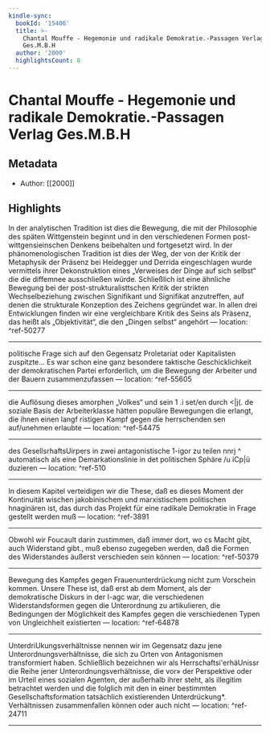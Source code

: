 ```yaml
---
kindle-sync:
  bookId: '15406'
  title: >-
    Chantal Mouffe - Hegemonie und radikale Demokratie.-Passagen Verlag
    Ges.M.B.H
  author: '2000'
  highlightsCount: 8
---
```

# Chantal Mouffe - Hegemonie und radikale Demokratie.-Passagen Verlag Ges.M.B.H
## Metadata
* Author: [[2000]]

## Highlights
ln der analytischen Tradition ist dies die Bewegung, die mit der Philosophie des späten Wittgenstein beginnt und in den verschiedenen Formen post-wittgensieinschen Denkens beibehalten und fortgesetzt wird. In der phänomenologischen Tradition ist dies der Weg, der von der Kritik der Metaphysik der Präsenz bei Heidegger und Derrida eingeschlagen wurde vermittels ihrer Dekonstruktion eines „Verweises der Dinge auf sich selbst“ die die diffemnee ausschließen würde. Schließlich ist eine ähnliche Bewegung bei der post-strukturalisttschen Kritik der strikten Wechselbeziehung zwischen Signifikant und Signifikat anzutreffen, auf denen die strukturale Konzeption des Zeichens gegründet war. In allen drei Entwicklungen finden wir eine vergleichbare Kritik des Seins als Präsenz, das heißt als „Objektivität“, die den „Dingen selbst“ angehört — location: []() ^ref-50277

---
politische Frage sich auf den Gegensatz Proletariat oder Kapitalisten zuspitzte... Es war schon eine ganz besondere taktische Geschicklichkeit der demokratischen Partei erforderlich, um die Bewegung der Arbeiter und der Bauern zusammenzufassen — location: []() ^ref-55605

---
die Auflösung dieses amorphen „Volkes“ und sein 1 .i set/en durch <|j(. de soziale Basis der Arbeiterklasse hätten populäre Bewegungen die erlangt, die ihnen einen langf ristigen Kampf gegen die herrschenden sen auf/unehmen erlaubte — location: []() ^ref-54475

---
des GesellsrhaftsUirpers in zwei antagonistische 1-igor zu teilen nnrj ^ automatisch als eine Demarkationslinie in det politischen Sphäre /u iCp|ü duzieren — location: []() ^ref-510

---
ln diesem Kapitel verteidigen wir die These, daß es dieses Moment der Kontinuität wischen jakobinischem und marxistischem politischen hnaginären ist, das durch das Projekt für eine radikale Demokratie in Frage gestellt werden muß — location: []() ^ref-3891

---
Obwohl wir Foucault darin zustimmen, daß immer dort, wo cs Macht gibt, auch Widerstand gibt., muß ebenso zugegeben werden, daß die Formen des Widerstandes äußerst verschieden sein können — location: []() ^ref-50379

---
Bewegung des Kampfes gegen Frauenunterdrückung nicht zum Vorschein kommen. Unsere These ist, daß erst ab dem Moment, als der demokratische Diskurs in der I-agc war, die verschiedenen Widerstandsformen gegen die Unterordnung zu artikulieren, die Bedingungen der Möglichkeit des Kampfes gegen die verschiedenen Typen von Ungleichheit existierten — location: []() ^ref-64878

---
UnterdriUkungsverhältnisse nennen wir im Gegensatz dazu jene Unterordnungsverhältnisse, die sich zu Orten von Antagonismen transformiert haben. Schließlich bezeichnen wir als Herrschaftsi'erhäUnissr die Reihe jener Unterordnungsverhältnisse, die vor» der Perspektive oder im Urteil eines sozialen Agenten, der außerhalb ihrer steht, als illegitim betrachtet werden und die folglich mit den in einer bestimmten Gesellschaftsformation tatsächlich existierenden Unterdrückung*. Verhältnissen zusammenfallen können oder auch nicht — location: []() ^ref-24711

---
